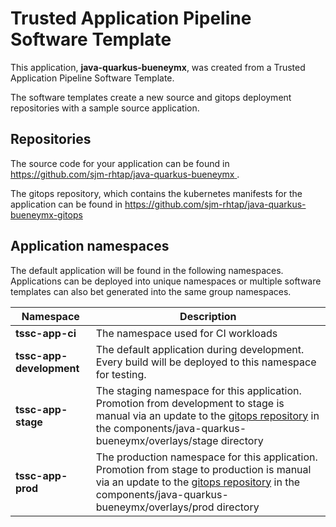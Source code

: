 # Trusted Application Pipeline Software Template

This application, **java-quarkus-bueneymx**, was created from a Trusted Application Pipeline Software Template.

The software templates create a new source and gitops deployment repositories with a sample source application. 

## Repositories

The source code for your application can be found in [https://github.com/sjm-rhtap/java-quarkus-bueneymx ](https://github.com/sjm-rhtap/java-quarkus-bueneymx ).
 
The gitops repository, which contains the kubernetes manifests for the application can be found in 
[https://github.com/sjm-rhtap/java-quarkus-bueneymx-gitops ](https://github.com/sjm-rhtap/java-quarkus-bueneymx-gitops ) 

## Application namespaces 

The default application will be found in the following namespaces. Applications can be deployed into unique namespaces or multiple software templates can also bet generated into the same group namespaces.  

|  Namespace   |  Description   |  
| -------- | -------- |
| **tssc-app-ci** | The namespace used for CI workloads |
| **tssc-app-development** | The default application during development. Every build will be deployed to this namespace for testing. |
| **tssc-app-stage** | The staging namespace for this application. Promotion from development to stage is manual via an update to the [gitops repository](https://github.com/sjm-rhtap/java-quarkus-bueneymx-gitops ) in the components/java-quarkus-bueneymx/overlays/stage directory |
| **tssc-app-prod** | The production namespace for this application. Promotion from stage to production is manual via an update to the [gitops repository](https://github.com/sjm-rhtap/java-quarkus-bueneymx-gitops ) in the components/java-quarkus-bueneymx/overlays/prod directory |